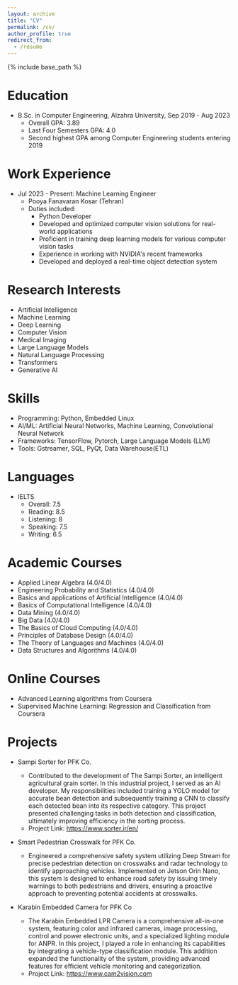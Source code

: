 ```yaml
---
layout: archive
title: "CV"
permalink: /cv/
author_profile: true
redirect_from:
  - /resume
---
```


{% include base_path %}

Education
======
* B.Sc. in Computer Engineering, Alzahra University, Sep 2019 - Aug 2023
  * Overall GPA: 3.89
  * Last Four Semesters GPA: 4.0
  * Second highest GPA among Computer Engineering students entering 2019

Work Experience
======
* Jul 2023 - Present: Machine Learning Engineer
  * Pooya Fanavaran Kosar (Tehran)
  * Duties included:
    * Python Developer
    * Developed and optimized computer vision solutions for real-world applications
    * Proficient in training deep learning models for various computer vision tasks
    * Experience in working with NVIDIA's recent frameworks
    * Developed and deployed a real-time object detection system

Research Interests
======
* Artificial Intelligence
* Machine Learning
* Deep Learning
* Computer Vision
* Medical Imaging
* Large Language Models
* Natural Language Processing
* Transformers
* Generative AI

Skills
======
* Programming: Python, Embedded Linux
* AI/ML: Artificial Neural Networks, Machine Learning, Convolutional Neural Network
* Frameworks: TensorFlow, Pytorch, Large Language Models (LLM)
* Tools: Gstreamer, SQL, PyQt, Data Warehouse(ETL)

Languages
======
* IELTS
  * Overall: 7.5
  * Reading: 8.5
  * Listening: 8
  * Speaking: 7.5
  * Writing: 6.5

Academic Courses
======
* Applied Linear Algebra (4.0/4.0)
* Engineering Probability and Statistics (4.0/4.0)
* Basics and applications of Artificial Intelligence (4.0/4.0)
* Basics of Computational Intelligence (4.0/4.0)
* Data Mining (4.0/4.0)
* Big Data (4.0/4.0)
* The Basics of Cloud Computing (4.0/4.0)
* Principles of Database Design (4.0/4.0)
* The Theory of Languages and Machines (4.0/4.0)
* Data Structures and Algorithms (4.0/4.0)

Online Courses
======
* Advanced Learning algorithms from Coursera
* Supervised Machine Learning: Regression and Classification from Coursera

Projects
======
* Sampi Sorter for PFK Co.
  * Contributed to the development of The Sampi Sorter, an intelligent agricultural grain sorter. In this industrial project, I served as an AI developer. My responsibilities included training a YOLO model for accurate bean detection and subsequently training a CNN to classify each detected bean into its respective category. This project presented challenging tasks in both detection and classification, ultimately improving efficiency in the sorting process.
  * Project Link: https://www.sorter.ir/en/

* Smart Pedestrian Crosswalk for PFK Co.
  * Engineered a comprehensive safety system utilizing Deep Stream for precise pedestrian detection on crosswalks and radar technology to identify approaching vehicles. Implemented on Jetson Orin Nano, this system is designed to enhance road safety by issuing timely warnings to both pedestrians and drivers, ensuring a proactive approach to preventing potential accidents at crosswalks.

* Karabin Embedded Camera for PFK Co
  * The Karabin Embedded LPR Camera is a comprehensive all-in-one system, featuring color and infrared cameras, image processing, control and power electronic units, and a specialized lighting module for ANPR. In this project, I played a role in enhancing its capabilities by integrating a vehicle-type classification module. This addition expanded the functionality of the system, providing advanced features for efficient vehicle monitoring and categorization.
  * Project Link: https://www.cam2vision.com
